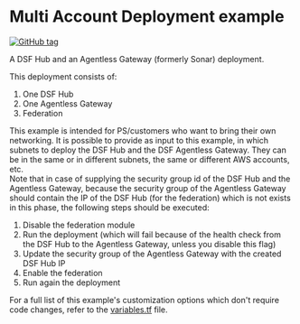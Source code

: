 # Multi Account Deployment example
[![GitHub tag](https://img.shields.io/github/v/tag/imperva/dsfkit.svg)](https://github.com/imperva/dsfkit/tags)

A DSF Hub and an Agentless Gateway (formerly Sonar) deployment.

This deployment consists of:

1. One DSF Hub
2. One Agentless Gateway
3. Federation

This example is intended for PS/customers who want to bring their own networking.
It is possible to provide as input to this example, in which subnets to deploy the DSF Hub and the DSF Agentless Gateway.
They can be in the same or in different subnets, the same or different AWS accounts, etc.<br />
Note that in case of supplying the security group id of the DSF Hub and the Agentless Gateway, because the security group of the Agentless Gateway should contain the IP of the DSF Hub (for the federation) which is not exists in this phase, the following steps should be executed: 
1. Disable the federation module
2. Run the deployment (which will fail because of the health check from the DSF Hub to the Agentless Gateway, unless you disable this flag)
3. Update the security group of the Agentless Gateway with the created DSF Hub IP
4. Enable the federation
5. Run again the deployment 

For a full list of this example's customization options which don't require code changes, refer to the [variables.tf](https://github.com/imperva/dsfkit/tree/1.3.6/examples/installation/multi_account_deployment/variables.tf) file.